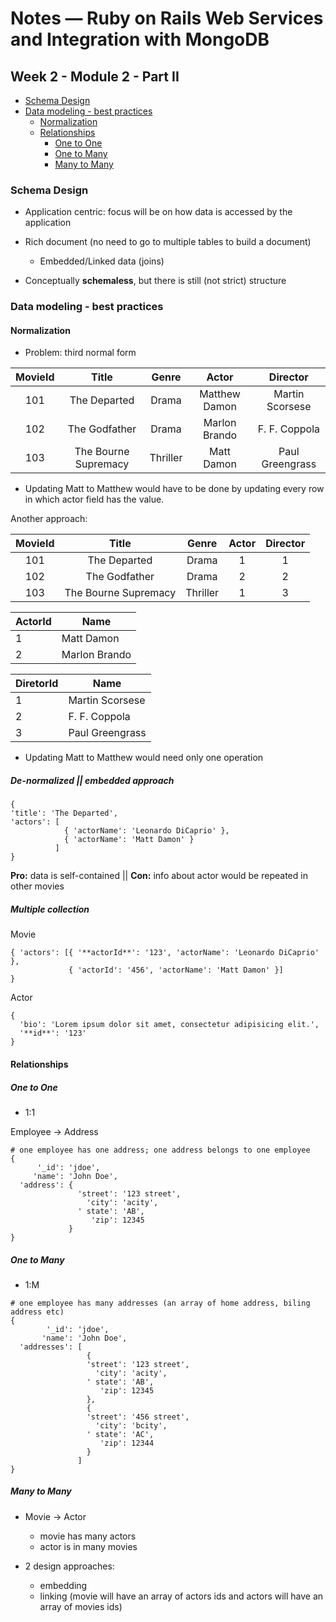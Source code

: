# Notes &mdash; Ruby on Rails Web Services and Integration with MongoDB

## Week 2 - Module 2 - Part II

* [Schema Design](#schema-design)
* [Data modeling - best practices](#data-modeling---best-practices)
  * [Normalization](#normalization)
  * [Relationships](#relationships)
    * [One to One](#one-to-one)
    * [One to Many](#one-to-many)
    * [Many to Many](#many-to-many)

### Schema Design

* Application centric: focus will be on how data is accessed by the application

* Rich document (no need to go to multiple tables to build a document)
  * Embedded/Linked data (joins)

* Conceptually **schemaless**, but there is still (not strict) structure

### Data modeling - best practices

#### Normalization

* Problem: third normal form

MovieId | Title                | Genre    | Actor            | Director
:------:|:--------------------:|:--------:|:----------------:|:---------------:
101     | The Departed         | Drama    | Matthew Damon    | Martin Scorsese
102     | The Godfather        | Drama    | Marlon Brando    | F. F. Coppola
103     | The Bourne Supremacy | Thriller | Matt Damon       | Paul Greengrass

  * Updating Matt to Matthew would have to be done by updating every row in which actor field has the value. 

  Another approach:

  MovieId | Title                | Genre    | Actor | Director
  :------:|:--------------------:|:--------:|:-----:|:---------------:
  101     | The Departed         | Drama    | 1     | 1
  102     | The Godfather        | Drama    | 2     | 2
  103     | The Bourne Supremacy | Thriller | 1     | 3

  ActorId | Name
  --------|------
  1       | Matt Damon
  2       | Marlon Brando

  DiretorId | Name
  ----------|------
  1         | Martin Scorsese
  2         | F. F. Coppola
  3         | Paul Greengrass

  * Updating Matt to Matthew would need only one operation

##### De-normalized || embedded approach

```
{
'title': 'The Departed',
'actors': [
            { 'actorName': 'Leonardo DiCaprio' },
            { 'actorName': 'Matt Damon' }
          ]
}
```

**Pro:** data is self-contained || **Con:** info about actor would be repeated in other movies

##### Multiple collection

Movie
```
{ 'actors': [{ '**actorId**': '123', 'actorName': 'Leonardo DiCaprio' },
             { 'actorId': '456', 'actorName': 'Matt Damon' }]
}
```

Actor
```
{
  'bio': 'Lorem ipsum dolor sit amet, consectetur adipisicing elit.',
  '**id**': '123'
}
```

#### Relationships
##### One to One

* 1:1

Employee -> Address
```
# one employee has one address; one address belongs to one employee
{
      '_id': 'jdoe',
     'name': 'John Doe',
  'address': {
               'street': '123 street',
                 'city': 'acity',
               ' state': 'AB',
                  'zip': 12345
             }
}
```

##### One to Many

* 1:M

```
# one employee has many addresses (an array of home address, biling address etc)
{
        '_id': 'jdoe',
       'name': 'John Doe',
  'addresses': [
                 {
                 'street': '123 street',
                   'city': 'acity',
                 ' state': 'AB',
                    'zip': 12345
                 },
                 {
                 'street': '456 street',
                   'city': 'bcity',
                 ' state': 'AC',
                    'zip': 12344
                 }
               ]
}
```

##### Many to Many

* Movie -> Actor
  * movie has many actors
  * actor is in many movies

* 2 design approaches: 
  * embedding
  * linking (movie will have an array of actors ids and actors will have an array of movies ids)



